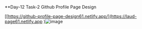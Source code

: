 **Day-12 Task-2
Github Profile Page Design

[[https://github-profile-page-design61.netlify.app/](https://laud-page61.netlify.app
)![image](https://github.com/Aravindhan-K97/day-12-1/assets/172814637/b11528cf-2582-4e86-9d1d-a668f89b5d62)





